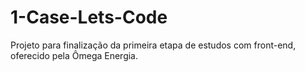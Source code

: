 # 1-Case-Lets-Code
Projeto para finalização da primeira etapa de estudos com front-end, oferecido pela Ômega Energia.
